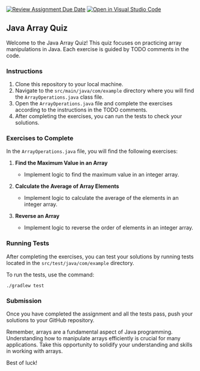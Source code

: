 [![Review Assignment Due Date](https://classroom.github.com/assets/deadline-readme-button-24ddc0f5d75046c5622901739e7c5dd533143b0c8e959d652212380cedb1ea36.svg)](https://classroom.github.com/a/jC21YIhn)
[![Open in Visual Studio Code](https://classroom.github.com/assets/open-in-vscode-718a45dd9cf7e7f842a935f5ebbe5719a5e09af4491e668f4dbf3b35d5cca122.svg)](https://classroom.github.com/online_ide?assignment_repo_id=13134652&assignment_repo_type=AssignmentRepo)
## Java Array Quiz 

Welcome to the Java Array Quiz! This quiz focuses on practicing array manipulations in Java. Each exercise is guided by TODO comments in the code.

### Instructions

1. Clone this repository to your local machine.
2. Navigate to the `src/main/java/com/example` directory where you will find the `ArrayOperations.java` class file.
3. Open the `ArrayOperations.java` file and complete the exercises according to the instructions in the TODO comments.
4. After completing the exercises, you can run the tests to check your solutions.

### Exercises to Complete

In the `ArrayOperations.java` file, you will find the following exercises:

1. **Find the Maximum Value in an Array**
   - Implement logic to find the maximum value in an integer array.

2. **Calculate the Average of Array Elements**
   - Implement logic to calculate the average of the elements in an integer array.

3. **Reverse an Array**
   - Implement logic to reverse the order of elements in an integer array.

### Running Tests

After completing the exercises, you can test your solutions by running tests located in the `src/test/java/com/example` directory.

To run the tests, use the command:

```
./gradlew test
```

### Submission

Once you have completed the assignment and all the tests pass, push your solutions to your GitHub repository.

Remember, arrays are a fundamental aspect of Java programming. Understanding how to manipulate arrays efficiently is crucial for many applications. Take this opportunity to solidify your understanding and skills in working with arrays.

Best of luck!